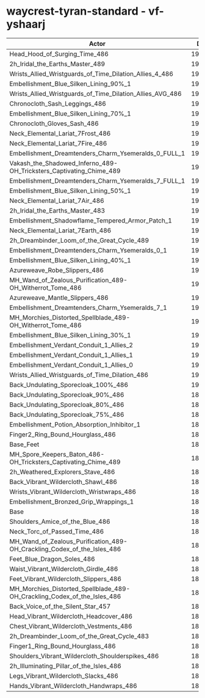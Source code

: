 # waycrest-tyran-standard - vf-yshaarj
| Actor | DPS | Increase |
|---|:---:|:---:|
|Head_Hood_of_Surging_Time_486|195130|3.17%|
|2h_Iridal_the_Earths_Master_489|193959|2.55%|
|Wrists_Allied_Wristguards_of_Time_Dilation_Allies_4_486|193087|2.09%|
|Embellishment_Blue_Silken_Lining_90%_1|192909|2.00%|
|Wrists_Allied_Wristguards_of_Time_Dilation_Allies_AVG_486|192378|1.72%|
|Chronocloth_Sash_Leggings_486|192242|1.64%|
|Embellishment_Blue_Silken_Lining_70%_1|192142|1.59%|
|Chronocloth_Gloves_Sash_486|192070|1.55%|
|Neck_Elemental_Lariat_7Frost_486|191690|1.35%|
|Neck_Elemental_Lariat_7Fire_486|191677|1.35%|
|Embellishment_Dreamtenders_Charm_Ysemeralds_0_FULL_1|191569|1.29%|
|Vakash_the_Shadowed_Inferno_489-OH_Tricksters_Captivating_Chime_489|191509|1.26%|
|Embellishment_Dreamtenders_Charm_Ysemeralds_7_FULL_1|191259|1.12%|
|Embellishment_Blue_Silken_Lining_50%_1|191242|1.12%|
|Neck_Elemental_Lariat_7Air_486|191154|1.07%|
|2h_Iridal_the_Earths_Master_483|191092|1.04%|
|Embellishment_Shadowflame_Tempered_Armor_Patch_1|191030|1.00%|
|Neck_Elemental_Lariat_7Earth_486|190952|0.96%|
|2h_Dreambinder_Loom_of_the_Great_Cycle_489|190841|0.90%|
|Embellishment_Dreamtenders_Charm_Ysemeralds_0_1|190815|0.89%|
|Embellishment_Blue_Silken_Lining_40%_1|190810|0.89%|
|Azureweave_Robe_Slippers_486|190779|0.87%|
|MH_Wand_of_Zealous_Purification_489-OH_Witherrot_Tome_486|190735|0.85%|
|Azureweave_Mantle_Slippers_486|190619|0.79%|
|Embellishment_Dreamtenders_Charm_Ysemeralds_7_1|190546|0.75%|
|MH_Morchies_Distorted_Spellblade_489-OH_Witherrot_Tome_486|190508|0.73%|
|Embellishment_Blue_Silken_Lining_30%_1|190424|0.68%|
|Embellishment_Verdant_Conduit_1_Allies_2|190364|0.65%|
|Embellishment_Verdant_Conduit_1_Allies_1|190322|0.63%|
|Embellishment_Verdant_Conduit_1_Allies_0|190287|0.61%|
|Wrists_Allied_Wristguards_of_Time_Dilation_486|190107|0.51%|
|Back_Undulating_Sporecloak_100%_486|190000|0.46%|
|Back_Undulating_Sporecloak_90%_486|189914|0.41%|
|Back_Undulating_Sporecloak_80%_486|189854|0.38%|
|Back_Undulating_Sporecloak_75%_486|189809|0.36%|
|Embellishment_Potion_Absorption_Inhibitor_1|189784|0.34%|
|Finger2_Ring_Bound_Hourglass_486|189501|0.19%|
|Base_Feet|189498|0.19%|
|MH_Spore_Keepers_Baton_486-OH_Tricksters_Captivating_Chime_489|189461|0.17%|
|2h_Weathered_Explorers_Stave_486|189349|0.11%|
|Back_Vibrant_Wildercloth_Shawl_486|189254|0.06%|
|Wrists_Vibrant_Wildercloth_Wristwraps_486|189238|0.06%|
|Embellishment_Bronzed_Grip_Wrappings_1|189181|0.03%|
|Base|189133|0.00%|
|Shoulders_Amice_of_the_Blue_486|188984|-0.08%|
|Neck_Torc_of_Passed_Time_486|188939|-0.10%|
|MH_Wand_of_Zealous_Purification_489-OH_Crackling_Codex_of_the_Isles_486|188906|-0.12%|
|Feet_Blue_Dragon_Soles_486|188896|-0.13%|
|Waist_Vibrant_Wildercloth_Girdle_486|188857|-0.15%|
|Feet_Vibrant_Wildercloth_Slippers_486|188763|-0.20%|
|MH_Morchies_Distorted_Spellblade_489-OH_Crackling_Codex_of_the_Isles_486|188666|-0.25%|
|Back_Voice_of_the_Silent_Star_457|188605|-0.28%|
|Head_Vibrant_Wildercloth_Headcover_486|188350|-0.41%|
|Chest_Vibrant_Wildercloth_Vestments_486|188312|-0.43%|
|2h_Dreambinder_Loom_of_the_Great_Cycle_483|188231|-0.48%|
|Finger1_Ring_Bound_Hourglass_486|187935|-0.63%|
|Shoulders_Vibrant_Wildercloth_Shoulderspikes_486|187893|-0.66%|
|2h_Illuminating_Pillar_of_the_Isles_486|187855|-0.68%|
|Legs_Vibrant_Wildercloth_Slacks_486|187525|-0.85%|
|Hands_Vibrant_Wildercloth_Handwraps_486|187326|-0.96%|
